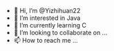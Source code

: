 - 👋 Hi, I’m @Yizhihuan22
- 👀 I’m interested in Java
- 🌱 I’m currently learning C
- 💞️ I’m looking to collaborate on ...
- 📫 How to reach me ...

<!---
Yizhihuan22/Yizhihuan22 is a ✨ special ✨ repository because its `README.md` (this file) appears on your GitHub profile.
You can click the Preview link to take a look at your changes.
--->
